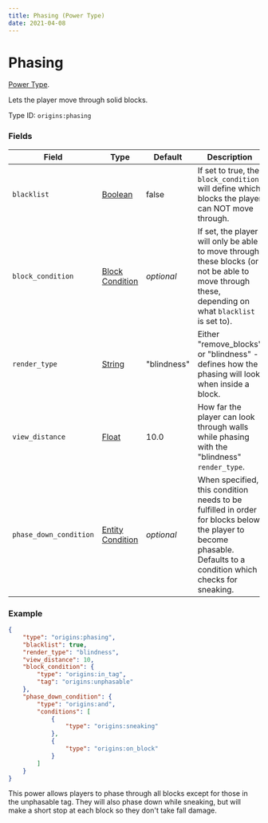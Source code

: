 ```yaml
---
title: Phasing (Power Type)
date: 2021-04-08
---
```

# Phasing

[Power Type](../power_types.md).

Lets the player move through solid blocks.

Type ID: `origins:phasing`

### Fields

Field  | Type | Default | Description
-------|------|---------|-------------
`blacklist` | [Boolean](../data_types/boolean.md) | false | If set to true, the `block_condition` will define which blocks the player can NOT move through.
`block_condition` | [Block Condition](../block_conditions.md) | _optional_ | If set, the player will only be able to move through these blocks (or not be able to move through these, depending on what `blacklist` is set to).
`render_type` | [String](../data_types/string.md) | "blindness" | Either "remove_blocks" or "blindness" - defines how the phasing will look when inside a block.
`view_distance` | [Float](../data_types/float.md) | 10.0 | How far the player can look through walls while phasing with the "blindness" `render_type`.
`phase_down_condition` | [Entity Condition](../block_conditions.md) | _optional_ | When specified, this condition needs to be fulfilled in order for blocks below the player to become phasable. Defaults to a condition which checks for sneaking.

### Example
```json
{
  	"type": "origins:phasing",
  	"blacklist": true,
  	"render_type": "blindness",
  	"view_distance": 10,
  	"block_condition": {
    	"type": "origins:in_tag",
    	"tag": "origins:unphasable"
  	},
  	"phase_down_condition": {
    	"type": "origins:and",
    	"conditions": [
      		{
        		"type": "origins:sneaking"
      		},
      		{
        		"type": "origins:on_block"
      		}
    	]
  	}
}
```
This power allows players to phase through all blocks except for those in the unphasable tag. They will also phase down while sneaking, but will make a short stop at each block so they don't take fall damage.

